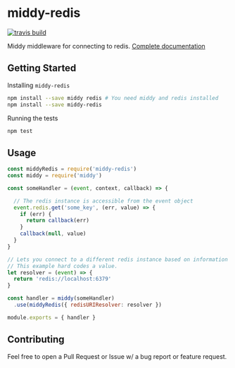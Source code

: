 middy-redis
===

[![travis build](https://travis-ci.org/anglinb/middy-redis.svg?branch=master)](https://travis-ci.org/anglinb/middy-redis)

Middy middleware for connecting to redis. [Complete documentation](https://anglinb.github.io/middy-redis/index.html)

## Getting Started

Installing `middy-redis`

```bash
npm install --save middy redis # You need middy and redis installed
npm install --save middy-redis
```

Running the tests
```bash
npm test
```

## Usage

```javascript
const middyRedis = require('middy-redis')
const middy = require('middy')

const someHandler = (event, context, callback) => {

  // The redis instance is accessible from the event object
  event.redis.get('some_key', (err, value) => {
    if (err) {
      return callback(err)
    }
    callback(null, value)
  }
}

// Lets you connect to a different redis instance based on information in the event.
// This example hard codes a value.
let resolver = (event) => {
  return 'redis://localhost:6379'
}

const handler = middy(someHandler)
  .use(middyRedis({ redisURIResolver: resolver })

module.exports = { handler }
```


## Contributing

Feel free to open a Pull Request or Issue w/ a bug report or feature request.
